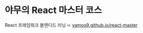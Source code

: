 # 야무의 React 마스터 코스

React 프레임워크 블렌디드 러닝 ➪ [yamoo9.github.io/react-master](https://yamoo9.github.io/react-master)